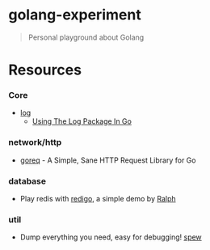 # golang-experiment

> Personal playground about Golang

# Resources

### Core

* [log](http://golang.org/pkg/log/)
  * [Using The Log Package In Go](http://www.goinggo.net/2013/11/using-log-package-in-go.html)

### network/http

* [goreq](https://github.com/franela/goreq) - A Simple, Sane HTTP Request Library for Go

### database

* Play redis with [redigo](https://github.com/garyburd/redigo), a simple demo by [Ralph](https://coderwall.com/p/unklzq)

### util

* Dump everything you need, easy for debugging! [spew](https://github.com/davecgh/go-spew)
